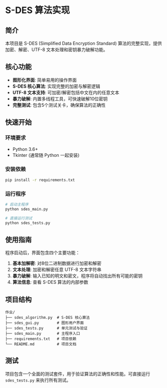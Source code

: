 # S-DES 算法实现

## 简介
本项目是 S-DES (Simplified Data Encryption Standard) 算法的完整实现，提供加密、解密、UTF-8 文本处理和密钥暴力破解功能。

## 核心功能
- **图形化界面**: 简单易用的操作界面
- **S-DES 核心算法**: 实现完整的加密与解密逻辑
- **UTF-8 文本支持**: 可加密/解密包括中文在内的任意文本
- **暴力破解**: 内置多线程工具，可快速破解10位密钥
- **完整测试**: 包含5个测试关卡，确保算法的正确性

## 快速开始

### 环境要求
- Python 3.6+
- Tkinter (通常随 Python 一起安装)

### 安装依赖
```bash
pip install -r requirements.txt
```

### 运行程序
```bash
# 启动主程序
python sdes_main.py

# 直接运行测试
python sdes_tests.py
```

## 使用指南
程序启动后，界面包含四个主要功能：
1. **基本加解密**: 对8位二进制数据进行加密和解密
2. **文本处理**: 加密和解密任意 UTF-8 文本字符串
3. **暴力破解**: 输入已知的明文和密文，程序将自动找出所有可能的密钥
4. **算法信息**: 查看 S-DES 算法的内部参数

## 项目结构
```
作业/
├── sdes_algorithm.py  # S-DES 核心算法
├── sdes_gui.py        # 图形用户界面
├── sdes_tests.py      # 单元测试与验证
├── sdes_main.py       # 主程序入口
├── requirements.txt   # 项目依赖
└── README.md          # 项目文档
```

## 测试
项目包含一个全面的测试套件，用于验证算法的正确性和性能。可直接运行 `sdes_tests.py` 来执行所有测试。